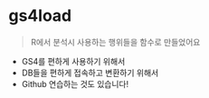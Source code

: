 # gs4load
> R에서 분석시 사용하는 행위들을 함수로 만들었어요
> 
* GS4를 편하게 사용하기 위해서
* DB들을 편하게 접속하고 변환하기 위해서
* Github 연습하는 것도 있습니다!
